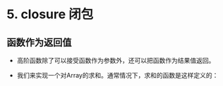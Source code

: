 # 5. closure 闭包

## 函数作为返回值

- 高阶函数除了可以接受函数作为参数外，还可以把函数作为结果值返回。

- 我们来实现一个对Array的求和。通常情况下，求和的函数是这样定义的：
